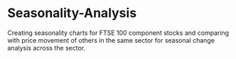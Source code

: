 # Seasonality-Analysis

Creating seasonality charts for FTSE 100 component stocks and comparing with price movement of others in the same sector for seasonal change analysis across the sector.
